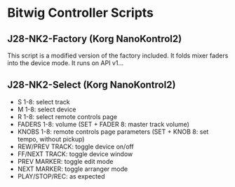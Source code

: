 # Bitwig Controller Scripts

## J28-NK2-Factory (Korg NanoKontrol2)

This script is a modified version of the factory included. It folds mixer faders into the device mode. It runs on API v1...


## J28-NK2-Select (Korg NanoKontrol2)

+ S 1-8: select track
+ M 1-8: select device
+ R 1-8: select remote controls page
+ FADERS 1-8: volume (SET + FADER 8: master track volume)
+ KNOBS 1-8: remote controls page parameters (SET + KNOB 8: set tempo, without pickup)
+ REW/PREV TRACK: toggle device on/off
+ FF/NEXT TRACK: toggle device window
+ PREV MARKER: toggle edit mode
+ NEXT MARKER: toggle arranger mode
+ PLAY/STOP/REC: as expected